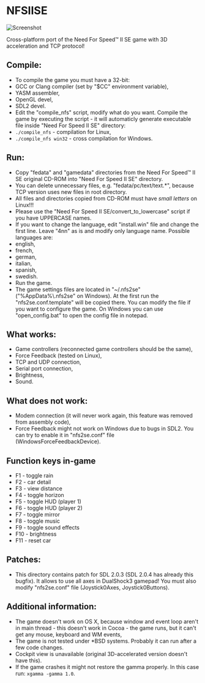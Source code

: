 NFSIISE
=======

![Screenshot](http://zaps166.sourceforge.net/gh-imgs/NFSIISE-screenshot.png)

Cross-platform port of the Need For Speed™ II SE game with 3D acceleration and TCP protocol!

## Compile:

* To compile the game you must have a 32-bit:
 * GCC or Clang compiler (set by "$CC" environment variable),
 * YASM assembler,
 * OpenGL devel,
 * SDL2 devel.
* Edit the "compile_nfs" script, modify what do you want. Compile the game by executing the script - it will automaticly generate executable file inside "Need For Speed II SE" directory:
 * `./compile_nfs` - compilation for Linux,
 * `./compile_nfs win32` - cross compilation for Windows.

## Run:

* Copy "fedata" and "gamedata" directories from the Need For Speed™ II SE original CD-ROM into "Need For Speed II SE" directory.
* You can delete unnecessary files, e.g. "fedata/pc/text/text.*", because TCP version uses new files in root directory.
* All files and directories copied from CD-ROM must have *small letters* on Linux!!!
 * Please use the "Need For Speed II SE/convert_to_lowercase" script if you have UPPERCASE names.
* If you want to change the language, edit "install.win" file and change the first line. Leave "4nn" as is and modify only language name. Possible languages are:
 * english,
 * french,
 * german,
 * italian,
 * spanish,
 * swedish.
* Run the game.
* The game settings files are located in "~/.nfs2se" ("%AppData%\\.nfs2se" on Windows). At the first run the "nfs2se.conf.template" will be copied there. You can modify the file if you want to configure the game. On Windows you can use "open_config.bat" to open the config file in notepad.

## What works:

* Game controllers (reconnected game controllers should be the same),
* Force Feedback (tested on Linux),
* TCP and UDP connection,
* Serial port connection,
* Brightness,
* Sound.

## What does not work:

* Modem connection (it will never work again, this feature was removed from assembly code),
* Force Feedback might not work on Windows due to bugs in SDL2. You can try to enable it in "nfs2se.conf" file (WindowsForceFeedbackDevice).

## Function keys in-game

* F1  - toggle rain
* F2  - car detail
* F3  - view distance
* F4  - toggle horizon
* F5  - toggle HUD (player 1)
* F6  - toggle HUD (player 2)
* F7  - toggle mirror
* F8  - toggle music
* F9  - toggle sound effects
* F10 - brightness
* F11 - reset car

## Patches:

* This directory contains patch for SDL 2.0.3 (SDL 2.0.4 has already this bugfix). It allows to use all axes in DualShock3 gamepad! You must also modify "nfs2se.conf" file (Joystick0Axes, Joystick0Buttons).

## Additional information:

* The game doesn't work on OS X, because window and event loop aren't in main thread - this doesn't work in Cocoa - the game runs, but it can't get any mouse, keyboard and WM events,
* The game is not tested under *BSD systems. Probably it can run after a few code changes.
* Cockpit view is unavailable (original 3D-accelerated version doesn't have this).
* If the game crashes it might not restore the gamma properly. In this case run: `xgamma -gamma 1.0`.
